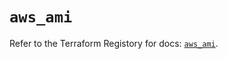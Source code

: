 # `aws_ami`

Refer to the Terraform Registory for docs: [`aws_ami`](https://registry.terraform.io/providers/hashicorp/aws/4.64.0/docs/resources/ami).
